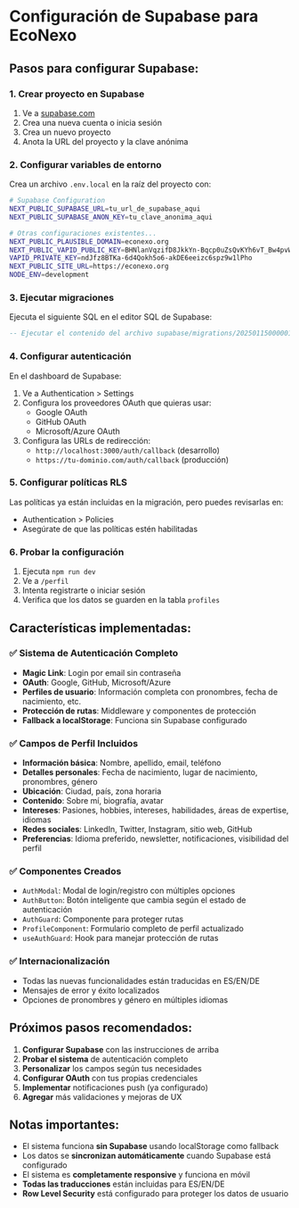 # Configuración de Supabase para EcoNexo

## Pasos para configurar Supabase:

### 1. Crear proyecto en Supabase
1. Ve a [supabase.com](https://supabase.com)
2. Crea una nueva cuenta o inicia sesión
3. Crea un nuevo proyecto
4. Anota la URL del proyecto y la clave anónima

### 2. Configurar variables de entorno
Crea un archivo `.env.local` en la raíz del proyecto con:

```bash
# Supabase Configuration
NEXT_PUBLIC_SUPABASE_URL=tu_url_de_supabase_aqui
NEXT_PUBLIC_SUPABASE_ANON_KEY=tu_clave_anonima_aqui

# Otras configuraciones existentes...
NEXT_PUBLIC_PLAUSIBLE_DOMAIN=econexo.org
NEXT_PUBLIC_VAPID_PUBLIC_KEY=BHNlanVqzifD8JkkYn-Bqcp0uZsQvKYh6vT_Bw4pvWAv9SdvidhdagZBTAFDCGUIS3hnUErOrkMOdbO8iylLSqQ
VAPID_PRIVATE_KEY=ndJfz8BTKa-6d4Qokh5o6-akDE6eeizc6spz9w1lPho
NEXT_PUBLIC_SITE_URL=https://econexo.org
NODE_ENV=development
```

### 3. Ejecutar migraciones
Ejecuta el siguiente SQL en el editor SQL de Supabase:

```sql
-- Ejecutar el contenido del archivo supabase/migrations/20250115000001_user_profiles.sql
```

### 4. Configurar autenticación
En el dashboard de Supabase:
1. Ve a Authentication > Settings
2. Configura los proveedores OAuth que quieras usar:
   - Google OAuth
   - GitHub OAuth
   - Microsoft/Azure OAuth
3. Configura las URLs de redirección:
   - `http://localhost:3000/auth/callback` (desarrollo)
   - `https://tu-dominio.com/auth/callback` (producción)

### 5. Configurar políticas RLS
Las políticas ya están incluidas en la migración, pero puedes revisarlas en:
- Authentication > Policies
- Asegúrate de que las políticas estén habilitadas

### 6. Probar la configuración
1. Ejecuta `npm run dev`
2. Ve a `/perfil`
3. Intenta registrarte o iniciar sesión
4. Verifica que los datos se guarden en la tabla `profiles`

## Características implementadas:

### ✅ Sistema de Autenticación Completo
- **Magic Link**: Login por email sin contraseña
- **OAuth**: Google, GitHub, Microsoft/Azure
- **Perfiles de usuario**: Información completa con pronombres, fecha de nacimiento, etc.
- **Protección de rutas**: Middleware y componentes de protección
- **Fallback a localStorage**: Funciona sin Supabase configurado

### ✅ Campos de Perfil Incluidos
- **Información básica**: Nombre, apellido, email, teléfono
- **Detalles personales**: Fecha de nacimiento, lugar de nacimiento, pronombres, género
- **Ubicación**: Ciudad, país, zona horaria
- **Contenido**: Sobre mí, biografía, avatar
- **Intereses**: Pasiones, hobbies, intereses, habilidades, áreas de expertise, idiomas
- **Redes sociales**: LinkedIn, Twitter, Instagram, sitio web, GitHub
- **Preferencias**: Idioma preferido, newsletter, notificaciones, visibilidad del perfil

### ✅ Componentes Creados
- `AuthModal`: Modal de login/registro con múltiples opciones
- `AuthButton`: Botón inteligente que cambia según el estado de autenticación
- `AuthGuard`: Componente para proteger rutas
- `ProfileComponent`: Formulario completo de perfil actualizado
- `useAuthGuard`: Hook para manejar protección de rutas

### ✅ Internacionalización
- Todas las nuevas funcionalidades están traducidas en ES/EN/DE
- Mensajes de error y éxito localizados
- Opciones de pronombres y género en múltiples idiomas

## Próximos pasos recomendados:

1. **Configurar Supabase** con las instrucciones de arriba
2. **Probar el sistema** de autenticación completo
3. **Personalizar** los campos según tus necesidades
4. **Configurar OAuth** con tus propias credenciales
5. **Implementar** notificaciones push (ya configurado)
6. **Agregar** más validaciones y mejoras de UX

## Notas importantes:

- El sistema funciona **sin Supabase** usando localStorage como fallback
- Los datos se **sincronizan automáticamente** cuando Supabase está configurado
- El sistema es **completamente responsive** y funciona en móvil
- **Todas las traducciones** están incluidas para ES/EN/DE
- **Row Level Security** está configurado para proteger los datos de usuario
